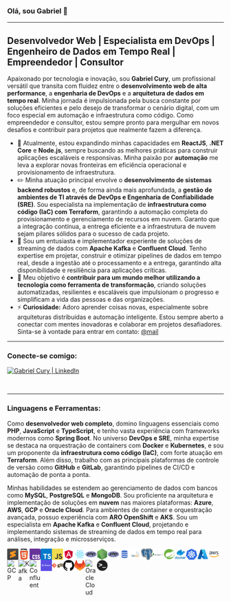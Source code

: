 ### Olá, sou Gabriel 👋

---

## Desenvolvedor Web | Especialista em DevOps | Engenheiro de Dados em Tempo Real | Empreendedor | Consultor

Apaixonado por tecnologia e inovação, sou **Gabriel Cury**, um profissional versátil que transita com fluidez entre o **desenvolvimento web de alta performance**, a **engenharia de DevOps** e a **arquitetura de dados em tempo real**. Minha jornada é impulsionada pela busca constante por soluções eficientes e pelo desejo de transformar o cenário digital, com um foco especial em automação e infraestrutura como código. Como empreendedor e consultor, estou sempre pronto para mergulhar em novos desafios e contribuir para projetos que realmente fazem a diferença.

- 🌱 Atualmente, estou expandindo minhas capacidades em **ReactJS**, **.NET Core** e **Node.js**, sempre buscando as melhores práticas para construir aplicações escaláveis e responsivas. Minha paixão por **automação** me leva a explorar novas fronteiras em eficiência operacional e provisionamento de infraestrutura.
- ✏️ Minha atuação principal envolve o **desenvolvimento de sistemas backend robustos** e, de forma ainda mais aprofundada, a **gestão de ambientes de TI através de DevOps e Engenharia de Confiabilidade (SRE)**. Sou especialista na implementação de **infraestrutura como código (IaC) com Terraform**, garantindo a automação completa do provisionamento e gerenciamento de recursos em nuvem. Garanto que a integração contínua, a entrega eficiente e a infraestrutura de nuvem sejam pilares sólidos para o sucesso de cada projeto.
- 🚀 Sou um entusiasta e implementador experiente de soluções de streaming de dados com **Apache Kafka** e **Confluent Cloud**. Tenho expertise em projetar, construir e otimizar pipelines de dados em tempo real, desde a ingestão até o processamento e a entrega, garantindo alta disponibilidade e resiliência para aplicações críticas.
- 🎯 Meu objetivo é **contribuir para um mundo melhor utilizando a tecnologia como ferramenta de transformação**, criando soluções automatizadas, resilientes e escaláveis que impulsionam o progresso e simplificam a vida das pessoas e das organizações.
- ⚡ **Curiosidade:** Adoro aprender coisas novas, especialmente sobre arquiteturas distribuídas e automação inteligente. Estou sempre aberto a conectar com mentes inovadoras e colaborar em projetos desafiadores. Sinta-se à vontade para entrar em contato: [@mail](mailto:bielbanco@gmail.com)

---

### Conecte-se comigo:

[![Gabriel Cury | LinkedIn](https://cdn.jsdelivr.net/npm/simple-icons@v3/icons/linkedin.svg)](https://www.linkedin.com/in/gabrielcury)

<br/>

---

### Linguagens e Ferramentas:

Como **desenvolvedor web completo**, domino linguagens essenciais como **PHP**, **JavaScript** e **TypeScript**, e tenho vasta experiência com frameworks modernos como **Spring Boot**. No universo **DevOps e SRE**, minha expertise se destaca na orquestração de containers com **Docker** e **Kubernetes**, e sou um proponente da **infraestrutura como código (IaC)**, com forte atuação em **Terraform**. Além disso, trabalho com as principais plataformas de controle de versão como **GitHub** e **GitLab**, garantindo pipelines de CI/CD e automação de ponta a ponta.

Minhas habilidades se estendem ao gerenciamento de dados com bancos como **MySQL**, **PostgreSQL** e **MongoDB**. Sou proficiente na arquitetura e implementação de soluções em **nuvem** nas maiores plataformas: **Azure**, **AWS**, **GCP** e **Oracle Cloud**. Para ambientes de container e orquestração avançada, possuo experiência com **ARO OpenShift** e **AKS**. Sou um especialista em **Apache Kafka** e **Confluent Cloud**, projetando e implementando sistemas de streaming de dados em tempo real para análises, integração e microsserviços.

<img align="left" alt="Sublime Text" width="26px" src="https://raw.githubusercontent.com/github/explore/80688e429a7d4ef2fca1e82350fe8e3517d3494d/topics/sublime-text/sublime-text.png" />
<img align="left" alt="HTML5" width="26px" src="https://raw.githubusercontent.com/github/explore/80688e429a7d4ef2fca1e82350fe8e3517d3494d/topics/html/html.png" />
<img align="left" alt="CSS3" width="26px" src="https://raw.githubusercontent.com/github/explore/80688e429a7d4ef2fca1e82350fe8e3517d3494d/topics/css/css.png" />
<img align="left" alt="TypeScript" width="26px" src="https://raw.githubusercontent.com/github/explore/80688e429a7d4ef2fca1e82350fe8e3517d3494d/topics/typescript/typescript.png" />
<img align="left" alt="JavaScript" width="26px" src="https://raw.githubusercontent.com/github/explore/80688e429a7d4ef2fca1e82350fe8e3517d3494d/topics/javascript/javascript.png" />
<img align="left" alt="Angular" width="26px" src="https://raw.githubusercontent.com/github/explore/80688e429a7d4ef2fca1e82350fe8e3517d3494d/topics/angular/angular.png" />
<img align="left" alt="React" width="26px" src="https://raw.githubusercontent.com/github/explore/80688e429a7d4ef2fca1e82350fe8e3517d3494d/topics/react/react.png" />
<img align="left" alt="PHP" width="26px" src="https://raw.githubusercontent.com/github/explore/e94815998e4e0713912fed477a1f346ec04c3da2/topics/php/php.png" />
<img align="left" alt="Node.js" width="26px" src="https://raw.githubusercontent.com/github/explore/80688e429a7d4ef2fca1e82350fe8e3517d3494d/topics/nodejs/nodejs.png" />
<img align="left" alt="PHP" width="26px" src="https://raw.githubusercontent.com/github/explore/ccc16358ac4530c6a69b1b80c7223cd2744dea83/topics/php/php.png" />
<img align="left" alt="SQL" width="26px" src="https://raw.githubusercontent.com/github/explore/80688e429a7d4ef2fca1e82350fe8e3517d3494d/topics/sql/sql.png" />
<img align="left" alt="MySQL" width="26px" src="https://raw.githubusercontent.com/github/explore/80688e429a7d4ef2fca1e82350fe8e3517d3494d/topics/mysql/mysql.png" />
<img align="left" alt="PostgreSQL" width="26px" src="https://raw.githubusercontent.com/github/explore/80688e429a7d4ef2fca1e82350fe8e3517d3494d/topics/postgresql/postgresql.png" />
<img align="left" alt="MongoDB" width="26px" src="https://raw.githubusercontent.com/github/explore/80688e429a7d4ef2fca1e82350fe8e3517d3494d/topics/mongodb/mongodb.png" />
<img align="left" alt="Spring Boot" width="26px" src="https://raw.githubusercontent.com/github/explore/80688e429a7d4ef2fca1e82350fe8e3517d3494d/topics/spring/spring.png" />
<img align="left" alt="Docker" width="26px" src="https://raw.githubusercontent.com/github/explore/80688e429a7d4ef2fca1e82350fe8e3517d3494d/topics/docker/docker.png" />
<img align="left" alt="Kubernetes" width="26px" src="https://raw.githubusercontent.com/github/explore/80688e429a7d4ef2fca1e82350fe8e3517d3494d/topics/kubernetes/kubernetes.png" />
<img align="left" alt="Azure" width="26px" src="https://raw.githubusercontent.com/github/explore/80688e429a7d4ef2fca1e82350fe8e3517d3494d/topics/azure/azure.png" />
<img align="left" alt="AWS" width="26px" src="https://raw.githubusercontent.com/github/explore/80688e429a7d4ef2fca1e82350fe8e3517d3494d/topics/aws/aws.png" />
<img align="left" alt="GCP" width="26px" src="https://raw.githubusercontent.com/github/explore/80688e429a7d4ef2fca1e82350fe8e3517d3494d/topics/gcp/gcp.png" />
<img align="left" alt="Kafka" width="26px" src="https://raw.githubusercontent.com/github/explore/80688e429a7d4ef2fca1e82350fe8e3517d3494d/topics/kafka/kafka.png" />
<img align="left" alt="Confluent" width="26px" src="https://raw.githubusercontent.com/github/explore/80688e429a7d4ef2fca1e82350fe8e3517d3494d/topics/confluent/confluent.png" />
<img align="left" alt="Terraform" width="26px" src="https://raw.githubusercontent.com/github/explore/80688e429a7d4ef2fca1e82350fe8e3517d3494d/topics/terraform/terraform.png" />
<img align="left" alt="Git" width="26px" src="https://raw.githubusercontent.com/github/explore/80688e429a7d4ef2fca1e82350fe8e3517d3494d/topics/git/git.png" />
<img align="left" alt="GitHub" width="26px" src="https://raw.githubusercontent.com/github/explore/80688e429a7d4ef2fca1e82350fe8e3517d3494d/topics/github/github.png" />
<img align="left" alt="GitLab" width="26px" src="https://raw.githubusercontent.com/github/explore/80688e429a7d4ef2fca1e82350fe8e3517d3494d/topics/gitlab/gitlab.png" />
<img align="left" alt="Oracle Cloud" width="26px" src="https://raw.githubusercontent.com/github/explore/80688e429a7d4ef2fca1e82350fe8e3517d3494d/topics/oracle-cloud/oracle-cloud.png" />
<img align="left" alt="Terminal SSH" width="26px" src="https://raw.githubusercontent.com/github/explore/80688e429a7d4ef2fca1e82350fe8e3517d3494d/topics/terminal/terminal.png" />
